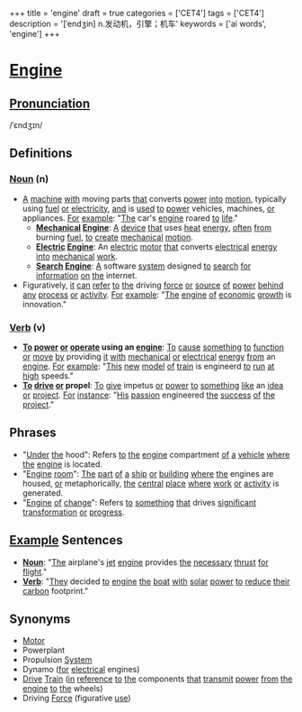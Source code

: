 +++
title = 'engine'
draft = true
categories = ['CET4']
tags = ['CET4']
description = '[ˈendʒin] n.发动机，引擎；机车'
keywords = ['ai words', 'engine']
+++

# [Engine](/en/post/engine/)

## [Pronunciation](/en/post/pronunciation/)
/ˈɛndʒɪn/

## Definitions
### [Noun](/en/post/noun/) (n)
- [A](/en/post/a/) [machine](/en/post/machine/) [with](/en/post/with/) moving parts [that](/en/post/that/) converts [power](/en/post/power/) [into](/en/post/into/) [motion](/en/post/motion/), typically using [fuel](/en/post/fuel/) [or](/en/post/or/) [electricity](/en/post/electricity/), [and](/en/post/and/) is [used](/en/post/used/) [to](/en/post/to/) [power](/en/post/power/) vehicles, machines, [or](/en/post/or/) appliances. [For](/en/post/for/) [example](/en/post/example/): "[The](/en/post/the/) car's [engine](/en/post/engine/) roared [to](/en/post/to/) [life](/en/post/life/)."
  - **[Mechanical](/en/post/mechanical/) [Engine](/en/post/engine/)**: [A](/en/post/a/) [device](/en/post/device/) [that](/en/post/that/) uses [heat](/en/post/heat/) [energy](/en/post/energy/), [often](/en/post/often/) [from](/en/post/from/) burning [fuel](/en/post/fuel/), [to](/en/post/to/) [create](/en/post/create/) [mechanical](/en/post/mechanical/) [motion](/en/post/motion/).
  - **[Electric](/en/post/electric/) [Engine](/en/post/engine/)**: An [electric](/en/post/electric/) [motor](/en/post/motor/) [that](/en/post/that/) converts [electrical](/en/post/electrical/) [energy](/en/post/energy/) [into](/en/post/into/) [mechanical](/en/post/mechanical/) [work](/en/post/work/).
  - **[Search](/en/post/search/) [Engine](/en/post/engine/)**: [A](/en/post/a/) software [system](/en/post/system/) designed [to](/en/post/to/) [search](/en/post/search/) [for](/en/post/for/) [information](/en/post/information/) [on](/en/post/on/) [the](/en/post/the/) internet.
- Figuratively, [it](/en/post/it/) [can](/en/post/can/) [refer](/en/post/refer/) [to](/en/post/to/) [the](/en/post/the/) driving [force](/en/post/force/) [or](/en/post/or/) [source](/en/post/source/) [of](/en/post/of/) [power](/en/post/power/) [behind](/en/post/behind/) [any](/en/post/any/) [process](/en/post/process/) [or](/en/post/or/) [activity](/en/post/activity/). [For](/en/post/for/) [example](/en/post/example/): "[The](/en/post/the/) [engine](/en/post/engine/) [of](/en/post/of/) [economic](/en/post/economic/) [growth](/en/post/growth/) is innovation."

### [Verb](/en/post/verb/) (v)
- **[To](/en/post/to/) [power](/en/post/power/) [or](/en/post/or/) [operate](/en/post/operate/) using an [engine](/en/post/engine/)**: [To](/en/post/to/) [cause](/en/post/cause/) [something](/en/post/something/) [to](/en/post/to/) [function](/en/post/function/) [or](/en/post/or/) [move](/en/post/move/) [by](/en/post/by/) providing [it](/en/post/it/) [with](/en/post/with/) [mechanical](/en/post/mechanical/) [or](/en/post/or/) [electrical](/en/post/electrical/) [energy](/en/post/energy/) [from](/en/post/from/) an [engine](/en/post/engine/). [For](/en/post/for/) [example](/en/post/example/): "[This](/en/post/this/) [new](/en/post/new/) [model](/en/post/model/) [of](/en/post/of/) [train](/en/post/train/) is engineerd [to](/en/post/to/) [run](/en/post/run/) [at](/en/post/at/) [high](/en/post/high/) speeds."
- **[To](/en/post/to/) [drive](/en/post/drive/) [or](/en/post/or/) propel**: [To](/en/post/to/) [give](/en/post/give/) impetus [or](/en/post/or/) [power](/en/post/power/) [to](/en/post/to/) [something](/en/post/something/) [like](/en/post/like/) an [idea](/en/post/idea/) [or](/en/post/or/) [project](/en/post/project/). [For](/en/post/for/) [instance](/en/post/instance/): "[His](/en/post/his/) [passion](/en/post/passion/) engineered [the](/en/post/the/) [success](/en/post/success/) [of](/en/post/of/) [the](/en/post/the/) [project](/en/post/project/)."

## Phrases
- "[Under](/en/post/under/) [the](/en/post/the/) hood": Refers [to](/en/post/to/) [the](/en/post/the/) [engine](/en/post/engine/) compartment [of](/en/post/of/) [a](/en/post/a/) [vehicle](/en/post/vehicle/) [where](/en/post/where/) [the](/en/post/the/) [engine](/en/post/engine/) is located.
- "[Engine](/en/post/engine/) [room](/en/post/room/)": [The](/en/post/the/) [part](/en/post/part/) [of](/en/post/of/) [a](/en/post/a/) [ship](/en/post/ship/) [or](/en/post/or/) [building](/en/post/building/) [where](/en/post/where/) [the](/en/post/the/) engines are housed, [or](/en/post/or/) metaphorically, [the](/en/post/the/) [central](/en/post/central/) [place](/en/post/place/) [where](/en/post/where/) [work](/en/post/work/) [or](/en/post/or/) [activity](/en/post/activity/) is generated.
- "[Engine](/en/post/engine/) [of](/en/post/of/) [change](/en/post/change/)": Refers [to](/en/post/to/) [something](/en/post/something/) [that](/en/post/that/) drives [significant](/en/post/significant/) [transformation](/en/post/transformation/) [or](/en/post/or/) [progress](/en/post/progress/).

## [Example](/en/post/example/) Sentences
- **[Noun](/en/post/noun/)**: "[The](/en/post/the/) airplane's [jet](/en/post/jet/) [engine](/en/post/engine/) provides [the](/en/post/the/) [necessary](/en/post/necessary/) [thrust](/en/post/thrust/) [for](/en/post/for/) [flight](/en/post/flight/)."
- **[Verb](/en/post/verb/)**: "[They](/en/post/they/) decided [to](/en/post/to/) [engine](/en/post/engine/) [the](/en/post/the/) [boat](/en/post/boat/) [with](/en/post/with/) [solar](/en/post/solar/) [power](/en/post/power/) [to](/en/post/to/) [reduce](/en/post/reduce/) [their](/en/post/their/) [carbon](/en/post/carbon/) footprint."

## Synonyms
- [Motor](/en/post/motor/)
- Powerplant
- Propulsion [System](/en/post/system/)
- Dynamo ([for](/en/post/for/) [electrical](/en/post/electrical/) engines)
- [Drive](/en/post/drive/) [Train](/en/post/train/) ([in](/en/post/in/) [reference](/en/post/reference/) [to](/en/post/to/) [the](/en/post/the/) components [that](/en/post/that/) [transmit](/en/post/transmit/) [power](/en/post/power/) [from](/en/post/from/) [the](/en/post/the/) [engine](/en/post/engine/) [to](/en/post/to/) [the](/en/post/the/) wheels)
- Driving [Force](/en/post/force/) (figurative [use](/en/post/use/))
